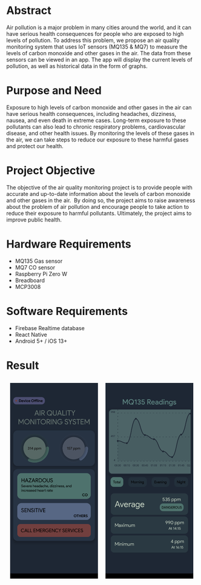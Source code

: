 # Abstract
Air pollution is a major problem in many cities around the world, and it can have serious health consequences for people who are exposed to high levels of pollution. To address this problem, we propose an air quality monitoring system that uses IoT sensors (MQ135 & MQ7) to measure the levels of carbon monoxide and other gases in the air. The data from these sensors can be viewed in an app. The app will display the current levels of pollution, as well as historical data in the form of graphs.
# Purpose and Need

Exposure to high levels of carbon monoxide and other gases in the air can have serious health consequences, including headaches, dizziness, nausea, and even death in extreme cases. Long-term exposure to these pollutants can also lead to chronic respiratory problems, cardiovascular disease, and other health issues. By monitoring the levels of these gases in the air, we can take steps to reduce our exposure to these harmful gases and protect our health.
# Project Objective

The objective of the air quality monitoring project is to provide people with accurate and up-to-date information about the levels of carbon monoxide and other gases in the air.  By doing so, the project aims to raise awareness about the problem of air pollution and encourage people to take action to reduce their exposure to harmful pollutants. Ultimately, the project aims to improve public health.
# Hardware Requirements

- MQ135 Gas sensor  
- MQ7 CO sensor
- Raspberry Pi Zero W 
- Breadboard
- MCP3008
# Software Requirements

- Firebase Realtime database
- React Native
- Android 5+ / iOS 13+ 
# Result

<div style="display: flex;">
  <div style="flex: 50%; padding: 10px;">
    <img src="Home.png" alt="Home" width="300">
  </div>
  <div style="flex: 50%; padding: 10px;">
    <img src="1.png" alt="Image 1" width="300">
  </div>
</div>
